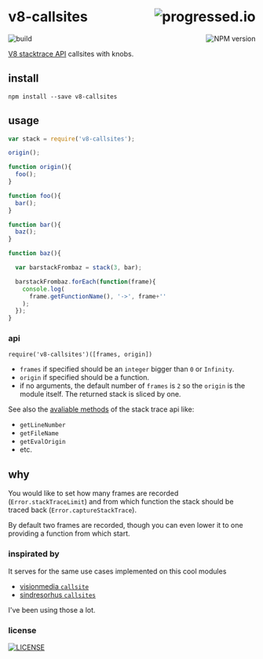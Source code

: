 # v8-callsites [<img alt="progressed.io" src="http://progressed.io/bar/99" align="right"/>](https://github.com/fehmicansaglam/progressed.io)

[<img alt="build" src="http://img.shields.io/travis/stringparser/v8-callsites/master.svg?style=flat-square" align="left"/>](https://travis-ci.org/stringparser/v8-callsites/builds)
[<img alt="NPM version" src="http://img.shields.io/npm/v/v8-callsites.svg?style=flat-square" align="right"/>](http://www.npmjs.org/package/v8-callsites)
<br>

[V8 stacktrace API](https://code.google.com/p/v8/wiki/JavaScriptStackTraceApi) callsites with knobs.

## install

    npm install --save v8-callsites

## usage

```js
var stack = require('v8-callsites');

origin();

function origin(){
  foo();
}

function foo(){
  bar();
}

function bar(){
  baz();
}

function baz(){

  var barstackFrombaz = stack(3, bar);

  barstackFrombaz.forEach(function(frame){
    console.log(
      frame.getFunctionName(), '->', frame+''
    );
  });
}

```

### api

`require('v8-callsites')([frames, origin])`

 - `frames` if specified should be an `integer` bigger than `0` or `Infinity`.
 - `origin` if specified should be a function.
 - if no arguments, the default number of `frames` is `2` so the `origin` is the module itself. The returned stack is sliced by one.

See also the [avaliable methods](https://code.google.com/p/v8/wiki/JavaScriptStackTraceApi) of the stack trace api like:
 - `getLineNumber`
 - `getFileName`
 - `getEvalOrigin`
 - etc.

## why

You would like to set how many frames are recorded (`Error.stackTraceLimit`) and from which function the stack should be traced back (`Error.captureStackTrace`).

By default two frames are recorded, though you can even lower it to one providing a function from which start.

### inspirated by

It serves for the same use cases implemented on this cool modules

 - [visionmedia `callsite`](https://github.com/visionmedia/callsite)
 - [sindresorhus `callsites`](https://github.com/sindresorhus/callsites)

I've been using those a lot.

### license

[<img alt="LICENSE" src="http://img.shields.io/npm/l/v8-callsites.svg?style=flat-square"/>](http://opensource.org/licenses/MIT)
